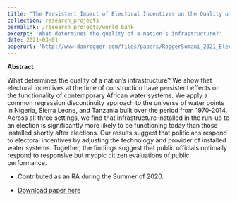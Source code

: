 ```yaml
---
title: "The Persistent Impact of Electoral Incentives on the Quality of Infrastructure - Rogger & Somani"
collection: research_projects
permalink: /research_projects/world_bank
excerpt: 'What determines the quality of a nation’s infrastructure?'
date: 2021-03-01
paperurl: 'http://www.danrogger.com/files/papers/RoggerSomani_2021_Elections%20and%20Infrastructure.pdf'
---
```

**Abstract**

What determines the quality of a nation’s infrastructure? We show that electoral incentives at the time of construction have persistent effects on the functionality of contemporary African water systems. We apply a common regression discontinuity approach to the universe of water points in Nigeria, Sierra Leone, and Tanzania built over the period from 1970-2014. Across all three settings, we find that infrastructure installed in the run-up to an election is significantly more likely to be functioning today than those installed shortly after elections. Our results suggest that politicians respond to electoral incentives by adjusting the technology and provider of installed water systems. Together, the findings suggest that public officials optimally respond to responsive but myopic citizen evaluations of public performance.


* Contributed as an RA during the Summer of 2020.


* [Download paper here](http://www.danrogger.com/files/papers/RoggerSomani_2021_Elections%20and%20Infrastructure.pdf)
